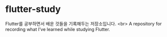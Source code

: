 # flutter-study
Flutter를 공부하면서 배운 것들을 기록해두는 저장소입니다.   &lt;br> A repository for recording what I’ve learned while studying Flutter.
